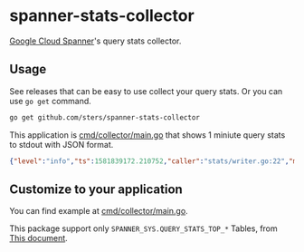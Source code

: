 # spanner-stats-collector

[Google Cloud Spanner](https://cloud.google.com/spanner)'s query stats collector.

## Usage

See releases that can be easy to use collect your query stats.
Or you can use `go get` command.

```sh
go get github.com/sters/spanner-stats-collector
```

This application is [cmd/collector/main.go](https://github.com/sters/spanner-stats-collector/blob/master/cmd/collector/main.go) that shows 1 miniute query stats to stdout with JSON format.

```json
{"level":"info","ts":1581839172.210752,"caller":"stats/writer.go:22","msg":"","IntervalEnd":1581839100,"Text":"SELECT 1","TextTruncated":false,"TextFingerprint":0,"ExecutionCount":78,"AvgLatencySeconds":0.0005415128205128205,"AvgRows":1,"AvgBytes":8,"AvgRowsScanned":0,"AvgCPUSeconds":0.00002253846153846154}
```

## Customize to your application

You can find example at [cmd/collector/main.go](https://github.com/sters/spanner-stats-collector/blob/master/cmd/collector/main.go).

This package support only `SPANNER_SYS.QUERY_STATS_TOP_*` Tables, from [This document](https://cloud.google.com/spanner/docs/query-stats-tables).
